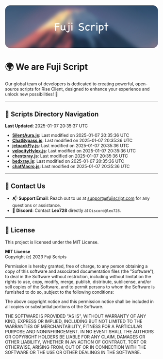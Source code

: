 ![Banner](.github/b.webp)

# 🌍 **We are Fuji Script**

Our global team of developers is dedicated to creating powerful, open-source scripts for Rise Client, designed to enhance your experience and unlock new possibilities! 🌟

---
<!-- SCRIPTS_NAVIGATION_START -->
## 📂 **Scripts Directory Navigation**

**Last Updated**: 2025-01-07 20:35:37 UTC

- **[SilentAura.js](scripts/SilentAura.js)**: Last modified on 2025-01-07 20:35:36 UTC
- **[ChatBypass.js](scripts/ChatBypass.js)**: Last modified on 2025-01-07 20:35:36 UTC
- **[jetpackFly.js](scripts/jetpackFly.js)**: Last modified on 2025-01-07 20:35:36 UTC
- **[velocityHylex.js](scripts/velocityHylex.js)**: Last modified on 2025-01-07 20:35:36 UTC
- **[chestxray.js](scripts/chestxray.js)**: Last modified on 2025-01-07 20:35:36 UTC
- **[bedxray.js](scripts/bedxray.js)**: Last modified on 2025-01-07 20:35:36 UTC
- **[chatMacro.js](scripts/chatMacro.js)**: Last modified on 2025-01-07 20:35:36 UTC

<!-- SCRIPTS_NAVIGATION_END -->

---

## 💬 **Contact Us**  
- 📬 **Support Email**: Reach out to us at [support@fujiscript.com](mailto:support@fujiscript.com) for any questions or assistance.  
- 💬 **Discord**: Contact **Leo728** directly at `Discord@leo728`.

---

## 📜 **License**

This project is licensed under the MIT License.  

**MIT License**  
Copyright (c) 2023 Fuji Scripts  

Permission is hereby granted, free of charge, to any person obtaining a copy of this software and associated documentation files (the "Software"), to deal in the Software without restriction, including without limitation the rights to use, copy, modify, merge, publish, distribute, sublicense, and/or sell copies of the Software, and to permit persons to whom the Software is furnished to do so, subject to the following conditions:  

The above copyright notice and this permission notice shall be included in all copies or substantial portions of the Software.  

THE SOFTWARE IS PROVIDED "AS IS", WITHOUT WARRANTY OF ANY KIND, EXPRESS OR IMPLIED, INCLUDING BUT NOT LIMITED TO THE WARRANTIES OF MERCHANTABILITY, FITNESS FOR A PARTICULAR PURPOSE AND NONINFRINGEMENT. IN NO EVENT SHALL THE AUTHORS OR COPYRIGHT HOLDERS BE LIABLE FOR ANY CLAIM, DAMAGES OR OTHER LIABILITY, WHETHER IN AN ACTION OF CONTRACT, TORT OR OTHERWISE, ARISING FROM, OUT OF OR IN CONNECTION WITH THE SOFTWARE OR THE USE OR OTHER DEALINGS IN THE SOFTWARE.  
